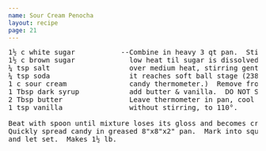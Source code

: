 ```yaml
---
name: Sour Cream Penocha
layout: recipe
page: 21
---
```


<pre>
1½ c white sugar           --Combine in heavy 3 qt pan.  Stir over
1½ c brown sugar             low heat til sugar is dissolved.  Boil
¼ tsp salt                   over medium heat, stirring gently til
¼ tsp soda                   it reaches soft ball stage (238° on
1 c sour cream               candy thermometer.)  Remove from heat &
1 Tbsp dark syrup            add butter & vanilla.  DO NOT STIR.
2 Tbsp butter                Leave thermometer in pan, cool mix,
1 tsp vanilla                without stirring, to 110°.

Beat with spoon until mixture loses its gloss and becomes creamy.
Quickly spread candy in greased 8"x8"x2" pan.  Mark into squares
and let set.  Makes 1½ lb.
</pre>
